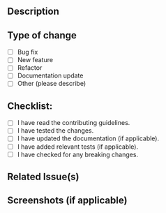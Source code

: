 
## Description
<!-- Please include a summary of the changes and the related issue. -->
## Type of change
- [ ] Bug fix
- [ ] New feature
- [ ] Refactor
- [ ] Documentation update
- [ ] Other (please describe)
## Checklist:
- [ ] I have read the contributing guidelines.
- [ ] I have tested the changes.
- [ ] I have updated the documentation (if applicable).
- [ ] I have added relevant tests (if applicable).
- [ ] I have checked for any breaking changes.
## Related Issue(s)
<!-- Please link any issues that are related to this pull request. -->
## Screenshots (if applicable)
<!-- If your change includes UI modifications, add screenshots here. -->